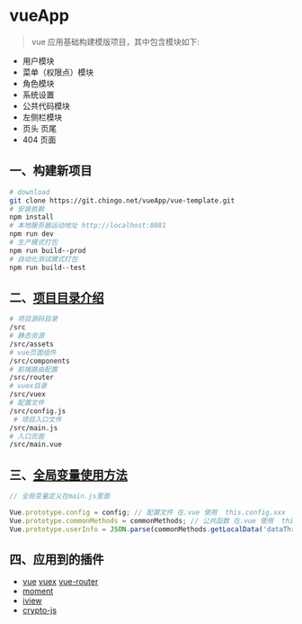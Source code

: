 # vueApp

> vue 应用基础构建模版项目，其中包含模块如下:

- 用户模块
- 菜单（权限点）模块
- 角色模块
- 系统设置
- 公共代码模块
- 左侧栏模块
- 页头 页尾
- 404 页面

## 一、构建新项目

```bash
# download
git clone https://git.chingo.net/vueApp/vue-template.git
# 安装依赖
npm install
# 本地服务器运动地址 http://localhost:8081
npm run dev
# 生产模式打包
npm run build--prod
# 自动化测试模式打包
npm run build--test
```

## 二、[项目目录介绍](CATALOG.html)

```bash
# 项目源码目录
/src
# 静态资源
/src/assets
# vue页面组件
/src/components
# 前端路由配置
/src/router
# vuex目录
/src/vuex
# 配置文件
/src/config.js
 # 项目入口文件
/src/main.js
# 入口页面
/src/main.vue
```

## 三、[全局变量使用方法](COMMONJS.html)

```javascript
// 全局变量定义在main.js里面

Vue.prototype.config = config; // 配置文件 在.vue 使用  this.config.xxx  就能使用xxx配置
Vue.prototype.commonMethods = commonMethods; // 公共函数 在.vue 使用  this.commonMethods.xxx  就能使用xxx函数
Vue.prototype.userInfo = JSON.parse(commonMethods.getLocalData('dataThree', true, '{}')); // 用户信息 登陆后有效。在.vue 使用  this.userInfo获取
```

## 四、应用到的插件

- [vue][1] [vuex][2] [vue-router][3]
- [moment][4]
- [iview][5]
- [crypto-js][6]

[1]: https://cn.vuejs.org/v2/api/
[2]: https://vuex.vuejs.org/zh-cn/
[3]: https://router.vuejs.org/zh-cn/
[4]: http://momentjs.cn/docs/
[5]: https://www.iviewui.com/docs/guide/install
[6]: https://www.npmjs.com/package/crypto-js

